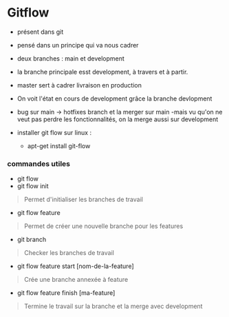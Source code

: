 # Gitflow
- présent dans git
- pensé dans un principe qui va nous cadrer
- deux branches : main et development
- la branche principale esst development, à travers et à partir.
- master sert à cadrer livraison en production
- On voit l'état en cours de development grâce la branche devlopment
- bug sur main -> hotfixes branch et la merger sur main
-mais vu qu'on ne veut pas perdre les fonctionnalités, on la merge aussi sur development

- installer git flow sur linux : 
	- apt-get install git-flow

### commandes utiles
- git flow
- git flow init
> Permet d'initialiser les branches de travail
- git flow feature
> Permet de créer une nouvelle branche pour les features
- git branch
> Checker les branches de travail
- git flow feature start [nom-de-la-feature]
> Crée une branche annexée à feature
- git flow feature finish [ma-feature]
> Termine le travail sur la branche et la merge avec development
